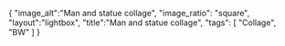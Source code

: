 {
 "image_alt":"Man and statue collage",
"image_ratio": "square",
"layout":"lightbox",
"title":"Man and statue collage",
 "tags": [
  "Collage",
  "BW"
 ]
}